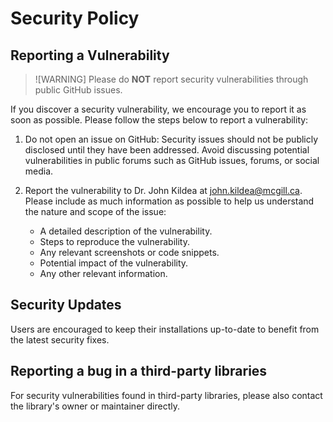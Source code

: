 # Security Policy

## Reporting a Vulnerability

> ![WARNING]
> Please do **NOT** report security vulnerabilities through public GitHub issues.

If you discover a security vulnerability, we encourage you to report it as soon as possible. Please follow the steps below to report a vulnerability:

1. Do not open an issue on GitHub: Security issues should not be publicly disclosed until they have been addressed. Avoid discussing potential vulnerabilities in public forums such as GitHub issues, forums, or social media.

2. Report the vulnerability to Dr. John Kildea at john.kildea@mcgill.ca. Please include as much information as possible to help us understand the nature and scope of the issue:

    - A detailed description of the vulnerability.
    - Steps to reproduce the vulnerability.
    - Any relevant screenshots or code snippets.
    - Potential impact of the vulnerability.
    - Any other relevant information.

## Security Updates

Users are encouraged to keep their installations up-to-date to benefit from the latest security fixes.

## Reporting a bug in a third-party libraries

For security vulnerabilities found in third-party libraries, please also contact the library's owner or maintainer directly.

<!--- Additional option to add

1. Should we have our own PGP encryption when sending information to us?
2. Should we add in the "Reporting a Vulnerability" about them reading a vulnerability on a forum or social media? If so, should we ask them to provide us the details so that we can investigate?

-->